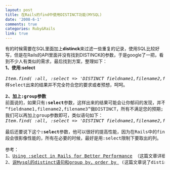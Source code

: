 ```yaml
---
layout: post
title: 在Rails的find中使用DISTINCT功能(MYSQL)
date: '2008-6-1'
comments: true
categories: Ruby&Rails
link: true
---
```

<p>有的时候需要在SQL里面加上<strong>distinck</strong>来过滤一些重复的记录，使用SQL比较好写，但是在Rails的API里面并没有找到DISTINCK的参数，于是google了一把，看到不少人有类似的需求，最后找到方案，整理如下：<br />
<strong>1、使用:select</strong></p>
<pre style="padding-top: 0pt; padding-bottom: 0pt;"><em>Item.find( :all, :select =&gt; 'DISTINCT fieldname1,filename2,filename3' )</em>,这里就可以使用DISTINCT参数但是你可能很郁闷的发现，这<br />样select出来的结果并不完全符合您的要求或者预想，呵呵。<br /><br /><strong>2、加上:group参数</strong><br />前面说的，如果只有<strong>:select</strong>参数，这样出来的结果可能会让你郁闷的发现，并不是您的预期，原因是前面的:select会对<br />&ldquo;fieldname1,filename2,filename3&rdquo;做DISTINCT，所有不满足您的预期;<br />我们可以再加上group参数即可，类似语句如下：<br /><em>Item.find( :all, :select =&gt; 'DISTINCT fieldname1,filename2,filename3' ,:group =&gt; 'fieldname1')</em><br /><br />最后还要说下这个<strong>:select</strong>参数，他可以很好的提高性能，因为在Rails中的find会把所有字段都select出来，如果遇到大字<br />段会很影像性能的，所有在必要的时候，最好是用:select限制下要取出的列。<br /><br />参考：<br />1、<a href="http://www.geekskillz.com/articles/11  ">Using :select in Rails for Better Performance</a> （这篇文章详细的说了使用select来提高性能）<br />2、<a href="http://www.5do8.com/blog/doc/479/index.aspx">说Mysql的distinct语句和group by，order by </a> (这篇文章说了distinct、group by和order by的关系){% endcodeblock %}
